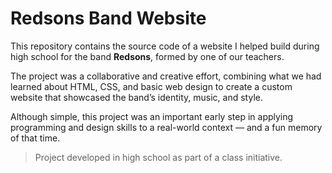 # Redsons Band Website

This repository contains the source code of a website I helped build during high school for the band **Redsons**, formed by one of our teachers.  

The project was a collaborative and creative effort, combining what we had learned about HTML, CSS, and basic web design to create a custom website that showcased the band’s identity, music, and style.

Although simple, this project was an important early step in applying programming and design skills to a real-world context — and a fun memory of that time.

> Project developed in high school as part of a class initiative.
